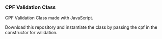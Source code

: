 ### CPF Validation Class

CPF Validation Class made with JavaScript.

Download this repository and instantiate the class by passing the cpf in the constructor for validation.
